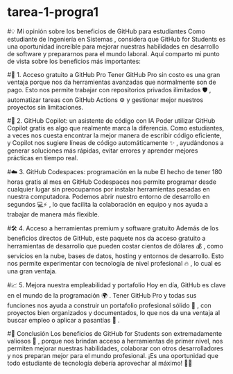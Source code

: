 # tarea-1-progra1

#💡 Mi opinión sobre los beneficios de GitHub para estudiantes
Como estudiante de Ingeniería en Sistemas , considera que GitHub for Students es una oportunidad increíble para mejorar nuestras habilidades en desarrollo de software y prepararnos para el mundo laboral. Aquí comparto mi punto de vista sobre los beneficios más importantes:

#🚀 1. Acceso gratuito a GitHub Pro
Tener GitHub Pro sin costo es una gran ventaja porque nos da herramientas avanzadas que normalmente son de pago. Esto nos permite trabajar con repositorios privados ilimitados 🛡️ , automatizar tareas con GitHub Actions ⚙️ y gestionar mejor nuestros proyectos sin limitaciones.

#🤖 2. GitHub Copilot: un asistente de código con IA
Poder utilizar GitHub Copilot gratis es algo que realmente marca la diferencia. Como estudiantes, a veces nos cuesta encontrar la mejor manera de escribir código eficiente, y Copilot nos sugiere líneas de código automáticamente ✨ , ayudándonos a generar soluciones más rápidas, evitar errores y aprender mejores prácticas en tiempo real.

#☁️ 3. GitHub Codespaces: programación en la nube
El hecho de tener 180 horas gratis al mes en GitHub Codespaces nos permite programar desde cualquier lugar sin preocuparnos por instalar herramientas pesadas en nuestra computadora. Podemos abrir nuestro entorno de desarrollo en segundos 💻⚡ , lo que facilita la colaboración en equipo y nos ayuda a trabajar de manera más flexible.

#🛠️ 4. Acceso a herramientas premium y software gratuito
Además de los beneficios directos de GitHub, este paquete nos da acceso gratuito a herramientas de desarrollo que pueden costar cientos de dólares 💰 , como servicios en la nube, bases de datos, hosting y entornos de desarrollo. Esto nos permite experimentar con tecnología de nivel profesional 🔥 , lo cual es una gran ventaja.

#📈 5. Mejora nuestra empleabilidad y portafolio
Hoy en día, GitHub es clave en el mundo de la programación 🌍 . Tener GitHub Pro y todas sus funciones nos ayuda a construir un portafolio profesional sólido 📂 , con proyectos bien organizados y documentados, lo que nos da una ventaja al buscar empleo o aplicar a pasantías 💼 .

#🎯 Conclusión
Los beneficios de GitHub for Students son extremadamente valiosos 💎 , porque nos brindan acceso a herramientas de primer nivel, nos permiten mejorar nuestras habilidades, colaborar con otros desarrolladores y nos preparan mejor para el mundo profesional. ¡Es una oportunidad que todo estudiante de tecnología debería aprovechar al máximo! 🚀🔥

